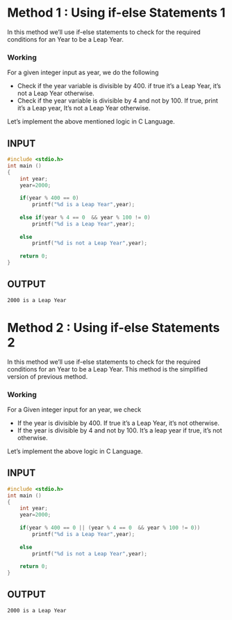 # Method 1 : Using if-else Statements 1

In this method we’ll use if-else statements to check for the required conditions for an Year to be a Leap Year.

### Working

For a given integer input as year, we do the following

*   Check if the year variable is divisible by 400. if true it’s a Leap Year, it’s not a Leap Year otherwise.
*   Check if the year variable is divisible by 4 and not by 100. If true, print it’s a Leap year, It’s not a Leap Year otherwise.

Let’s implement the above mentioned logic in C Language.

## INPUT
```c
#include <stdio.h>
int main ()
{
    int year;
    year=2000;
    
    if(year % 400 == 0)
        printf("%d is a Leap Year",year);
        
    else if(year % 4 == 0  && year % 100 != 0)
        printf("%d is a Leap Year",year);
        
    else
        printf("%d is not a Leap Year",year);
    
    return 0;
}
```
## OUTPUT
```
2000 is a Leap Year
```

# Method 2 : Using if-else Statements 2

In this method we’ll use if-else statements to check for the required conditions for an Year to be a Leap Year. This method is the simplified version of previous method.

### Working

For a Given integer input for an year, we check

*   If the year is divisible by 400. If true it’s a Leap Year, it’s not otherwise.
*   If the year is divisible by 4 and not by 100. It’s a leap year if true, it’s not otherwise.

Let’s implement the above logic in C Language.

## INPUT
```c
#include <stdio.h>
int main ()
{
    int year;
    year=2000;
    
    if(year % 400 == 0 || (year % 4 == 0  && year % 100 != 0))
        printf("%d is a Leap Year",year);
        
    else
        printf("%d is not a Leap Year",year);
    
    return 0;
}
```
## OUTPUT
```
2000 is a Leap Year
```